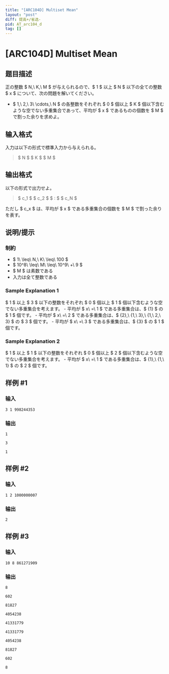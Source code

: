 ```yaml
---
title: "[ARC104D] Multiset Mean"
layout: "post"
diff: 提高+/省选-
pid: AT_arc104_d
tag: []
---
```


# [ARC104D] Multiset Mean

## 题目描述

[problemUrl]: https://atcoder.jp/contests/arc104/tasks/arc104_d

正の整数 $ N,\ K,\ M $ が与えられるので、$ 1 $ 以上 $ N $ 以下の全ての整数 $ x $ について、次の問題を解いてください。

- $ 1,\ 2,\ 3\ \cdots,\ N $ の各整数をそれぞれ $ 0 $ 個以上 $ K $ 個以下含むような空でない多重集合であって、平均が $ x $ であるものの個数を $ M $ で割った余りを求めよ。

## 输入格式

入力は以下の形式で標準入力から与えられる。

> $ N $ $ K $ $ M $

## 输出格式

以下の形式で出力せよ。

> $ c_1 $ $ c_2 $ $ : $ $ c_N $

ただし $ c_x $ は、平均が $ x $ である多重集合の個数を $ M $ で割った余りを表す。

## 说明/提示

### 制約

- $ 1\ \leq\ N,\ K\ \leq\ 100 $
- $ 10^8\ \leq\ M\ \leq\ 10^9\ +\ 9 $
- $ M $ は素数である
- 入力は全て整数である

### Sample Explanation 1

$ 1 $ 以上 $ 3 $ 以下の整数をそれぞれ $ 0 $ 個以上 $ 1 $ 個以下含むような空でない多重集合を考えます。 - 平均が $ x\ =\ 1 $ である多重集合は、$ \{1\} $ の $ 1 $ 個です。 - 平均が $ x\ =\ 2 $ である多重集合は、$ \{2\},\ \{1,\ 3\},\ \{1,\ 2,\ 3\} $ の $ 3 $ 個です。 - 平均が $ x\ =\ 3 $ である多重集合は、$ \{3\} $ の $ 1 $ 個です。

### Sample Explanation 2

$ 1 $ 以上 $ 1 $ 以下の整数をそれぞれ $ 0 $ 個以上 $ 2 $ 個以下含むような空でない多重集合を考えます。 - 平均が $ x\ =\ 1 $ である多重集合は、$ \{1\},\ \{1,\ 1\} $ の $ 2 $ 個です。

## 样例 #1

### 输入

```
3 1 998244353
```

### 输出

```
1
3
1
```

## 样例 #2

### 输入

```
1 2 1000000007
```

### 输出

```
2
```

## 样例 #3

### 输入

```
10 8 861271909
```

### 输出

```
8
602
81827
4054238
41331779
41331779
4054238
81827
602
8
```

